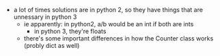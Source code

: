 - a lot of times solutions are in python 2, so they have things that are unnessary in python 3
	- ie apparently: in python2, a/b would be an int if both are ints
		- in python 3, they're floats
	- there's some important differences in how the Counter class works (probly dict as well)
